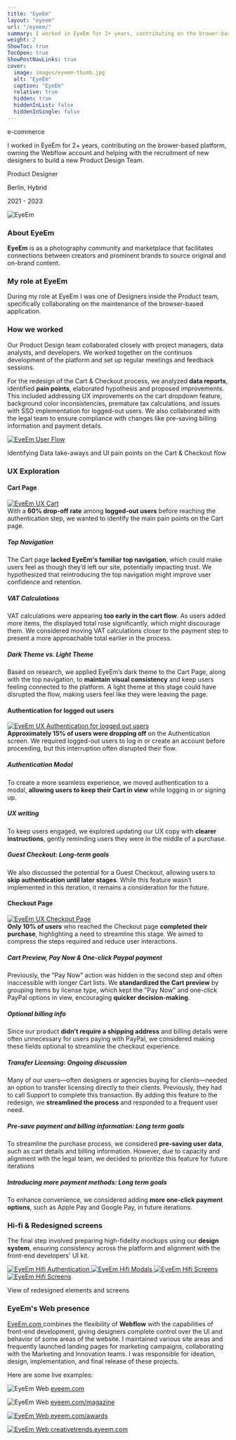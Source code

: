 ```yaml
---
title: "EyeEm"
layout: "eyeem"
url: "/eyeem/"
summary: I worked in EyeEm for 2+ years, contributing on the brower-based platform, owning the Webflow account and helping with the recruitment of new designers to build a new Product Design Team.
weight: 2
ShowToc: true
TocOpen: true
ShowPostNavLinks: true
cover:
  image: images/eyeem-thumb.jpg
  alt: "EyeEm"
  caption: "EyeEm"
  relative: true
  hidden: true
  hiddenInList: false
  hiddenInSingle: false
---
```


<div class="intro-info">

<span class="tag green text-green">e-commerce</span>

<p class="intro-description">I worked in EyeEm for 2+ years, contributing on the brower-based platform, owning the Webflow account and helping with the recruitment of new designers to build a new Product Design Team.</p>
  <div class="intro-details-wrapper">
    <p class="intro-details no-margin-bottom"><span class="fi" style="background-image: url(images/mouse.svg)"></span> Product Designer</p>
    <p class="intro-details no-margin-bottom"><span class="fi" style="background-image: url(images/location.svg)"></span> Berlin, Hybrid</p>
    <p class="intro-details no-margin-bottom"><span class="fi" style="background-image: url(images/calendar.svg)"></span> 2021 - 2023</p>
  </div>

</div>

![EyeEm](images/eyeem-intro.jpg)

### About EyeEm

**EyeEm** is as a photography community and marketplace that facilitates connections between creators and prominent brands to source original and on-brand content.

### My role at EyeEm

During my role at EyeEm I was one of Designers inside the Product team, specifically collaborating on the maintenance of the browser-based application.

### How we worked

Our Product Design team collaborated closely with project managers, data analysts, and developers. We worked together on the continuos development of the platform and set up regular meetings and feedback sessions.

For the redesign of the Cart & Checkout process, we analyzed **data reports**, identified **pain points**, elaborated hypothesis and proposed improvements. This included addressing UX improvements on the cart dropdown feature, background color inconsistencies, premature tax calculations, and issues with SSO implementation for logged-out users. We also collaborated with the legal team to ensure compliance with changes like pre-saving billing information and payment details.

<a href="images/eyeem-user-flow.png" class="lightbox">
  <img src="images/eyeem-user-flow.png" alt="EyeEm User Flow">
</a>

<p class="photo-footnote">Identifying Data take-aways and UI pain points on the Cart & Checkout flow</p>

### UX Exploration

#### Cart Page

<a href="images/eyeem-ux-cart.png" class="lightbox">
  <img src="images/eyeem-ux-cart.png" alt="EyeEm UX Cart">
</a>

<div class="box-notes yellow" style="margin-bottom:20px">With a <strong>60% drop-off rate</strong> among <strong>logged-out users</strong> before reaching the authentication step, we wanted to identify the main pain points on the Cart page.</div>

##### Top Navigation

The Cart page **lacked EyeEm's familiar top navigation**, which could make users feel as though they’d left our site, potentially impacting trust. We hypothesized that reintroducing the top navigation might improve user confidence and retention.

##### VAT Calculations

VAT calculations were appearing **too early in the cart flow**. As users added more items, the displayed total rose significantly, which might discourage them. We considered moving VAT calculations closer to the payment step to present a more approachable total earlier in the process.

##### Dark Theme vs. Light Theme

Based on research, we applied EyeEm’s dark theme to the Cart Page, along with the top navigation, to **maintain visual consistency** and keep users feeling connected to the platform. A light theme at this stage could have disrupted the flow, making users feel like they were leaving the page.

#### Authentication for logged out users

<a href="images/eyeem-ux-auth.png" class="lightbox">
  <img src="images/eyeem-ux-auth.png" alt="EyeEm UX Authentication for logged out users">
</a>

<div class="box-notes yellow" style="margin-bottom:20px"><strong>Approximately 15% of users were dropping off</strong> on the Authentication screen. We required logged-out users to log in or create an account before proceeding, but this interruption often disrupted their flow.</div>

##### Authentication Modal

To create a more seamless experience, we moved authentication to a modal, **allowing users to keep their Cart in view** while logging in or signing up.

##### UX writing

To keep users engaged, we explored updating our UX copy with **clearer instructions**, gently reminding users they were in the middle of a purchase.

##### Guest Checkout: Long-term goals

We also discussed the potential for a Guest Checkout, allowing users to **skip authentication until later stages**. While this feature wasn’t implemented in this iteration, it remains a consideration for the future.

#### Checkout Page

<a href="images/eyeem-ux-checkout.png" class="lightbox">
  <img src="images/eyeem-ux-checkout.png" alt="EyeEm UX Checkput Page">
</a>

<div class="box-notes yellow" style="margin-bottom:20px"><strong>Only 10% of users</strong> who reached the Checkout page <strong>completed their purchase</strong>, highlighting a need to streamline this stage. We aimed to compress the steps required and reduce user interactions.</div>

##### Cart Preview, Pay Now & One-click Paypal payment

Previously, the "Pay Now" action was hidden in the second step and often inaccessible with longer Cart lists. We **standardized the Cart preview** by grouping items by license type, which kept the "Pay Now" and one-click PayPal options in view, encouraging **quicker decision-making**.

##### Optional billing info

Since our product **didn’t require a shipping address** and billing details were often unnecessary for users paying with PayPal, we considered making these fields optional to streamline the checkout experience.

##### Transfer Licensing: Ongoing discussion

Many of our users—often designers or agencies buying for clients—needed an option to transfer licensing directly to their clients. Previously, they had to call Support to complete this transaction. By adding this feature to the redesign, we **streamlined the process** and responded to a frequent user need.

##### Pre-save payment and billing information: Long term goals

To streamline the purchase process, we considered **pre-saving user data**, such as cart details and billing information. However, due to capacity and alignment with the legal team, we decided to prioritize this feature for future iterations

##### Introducing more payment methods: Long term goals

To enhance convenience, we considered adding **more one-click payment options**, such as Apple Pay and Google Pay, in future iterations.

<div style="display:none">
### Low-fi & Prototype

We created initial **prototypes** and discussed them with the Data and Front-End teams. Their feedback was crucial in finalizing a solution that addressed our quick wins.

<a href="https://www.figma.com/proto/8uY2K7IVQ9ZY0zZ6nbfgLY/Cart-%26-Checkout-process-(Quick-wins)-(Copy)?page-id=2754%3A8279&node-id=2767-16673&viewport=831%2C395%2C0.06&t=CbdfJQfKEAJWeuO0-1&scaling=min-zoom&starting-point-node-id=2767%3A16673&show-proto-sidebar=1
" target="_blank" style="display:none">Check final prototype<span class="fi" style="background-image: url(images/ext-link.svg)"></span></a>

<a href="images/eyeem-low-fi-dropdown.png" class="lightbox">
  <img src="images/eyeem-low-fi-dropdown.png" alt="Checkout Prototyping phase">
</a>

<p class="photo-footnote">Prototyping the new behaviour of the cart dopdown</p>

</div>

### Hi-fi & Redesigned screens

The final step involved preparing high-fidelity mockups using our **design system**, ensuring consistency across the platform and alignment with the front-end developers' UI kit.

<a href="images/eyeem-auth.png" class="lightbox">
  <img src="images/eyeem-auth.png" alt="EyeEm Hifi Authentication">
</a>

<a href="images/eyeem-hifi-modals.png" class="lightbox">
  <img src="images/eyeem-hifi-modals.png" alt="EyeEm Hifi Modals">
</a>

<a href="images/eyeem-hifi-1.png" class="lightbox">
  <img src="images/eyeem-hifi-1.png" alt="EyeEm Hifi Screens">
</a>

<a href="images/eyeem-hifi-2.png" class="lightbox">
  <img src="images/eyeem-hifi-2.png" alt="EyeEm Hifi Screens">
</a>

<p class="photo-footnote">View of redesigned elements and screens</p>

### EyeEm's Web presence

<a href="https://eyeem.com" target="_blank">EyeEm.com <span class="fi" style="background-image: url(images/ext-link.svg)"></span></a> combines the flexibility of **Webflow** with the capabilities of front-end development, giving designers complete control over the UI and behavior of some areas of the website. I maintained various site areas and frequently launched landing pages for marketing campaigns, collaborating with the Marketing and Innovation teams. I was responsible for ideation, design, implementation, and final release of these projects.

Here are some live examples:

![EyeEm Web](images/eyeem-web.jpg)
<a href="https://eyeem.com" target="\_blank">eyeem.com<span class="fi" style="background-image: url(images/ext-link.svg)"></span></a>

![EyeEm Web](images/eyeem-magazine.jpg)
<a href="https://www.eyeem.com/magazine" target="_blank">eyeem.com/magazine<span class="fi" style="background-image: url(images/ext-link.svg)"></span></p>

![EyeEm Web](images/eyeem-awards.jpg)
<a href="https://www.eyeem.com/awards" target="\_blank">eyeem.com/awards<span class="fi" style="background-image: url(images/ext-link.svg)"></span></p>

![EyeEm Web](images/eyeem-creative-trends.jpg)
<a href="https://creativetrends.eyeem.com/" target="\_blank">creativetrends.eyeem.com<span class="fi" style="background-image: url(images/ext-link.svg)"></span></p>
